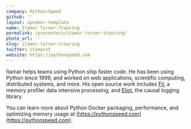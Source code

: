 ```yaml
---
company: Python⇒Speed
github: ''
layout: speaker-template
name: Itamar Turner-Trauring
permalink: /presenters/itamar-turner-trauring/
photo_url: ''
slug: itamar-turner-trauring
twitter: itamarst
website: https://pythonspeed.com
---
```


Itamar helps teams using Python ship faster code. He has been using Python since 1999, and worked on web applications, scientific computing, distributed systems, and more. His open source work includes [Fil](https://pythonspeed.com/fil), a memory profiler data intensive processing, and [Eliot](https://eliot.readthedocs.io), the causal logging library.

You can learn more about Python Docker packaging, performance, and optimizing memory usage at [https://pythonspeed.com](https://pythonspeed.com).
